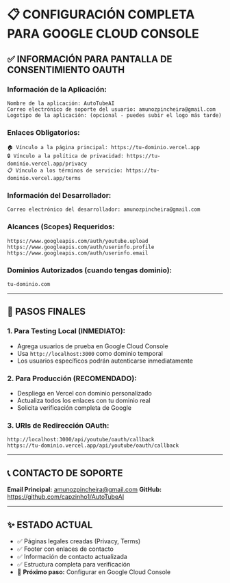 # 📋 CONFIGURACIÓN COMPLETA PARA GOOGLE CLOUD CONSOLE

## ✅ INFORMACIÓN PARA PANTALLA DE CONSENTIMIENTO OAUTH

### **Información de la Aplicación:**
```
Nombre de la aplicación: AutoTubeAI
Correo electrónico de soporte del usuario: amunozpincheira@gmail.com
Logotipo de la aplicación: (opcional - puedes subir el logo más tarde)
```

### **Enlaces Obligatorios:**
```
🏠 Vínculo a la página principal: https://tu-dominio.vercel.app
🔒 Vínculo a la política de privacidad: https://tu-dominio.vercel.app/privacy
📋 Vínculo a los términos de servicio: https://tu-dominio.vercel.app/terms
```

### **Información del Desarrollador:**
```
Correo electrónico del desarrollador: amunozpincheira@gmail.com
```

### **Alcances (Scopes) Requeridos:**
```
https://www.googleapis.com/auth/youtube.upload
https://www.googleapis.com/auth/userinfo.profile
https://www.googleapis.com/auth/userinfo.email
```

### **Dominios Autorizados (cuando tengas dominio):**
```
tu-dominio.com
```

---

## 🚀 PASOS FINALES

### **1. Para Testing Local (INMEDIATO):**
- Agrega usuarios de prueba en Google Cloud Console
- Usa `http://localhost:3000` como dominio temporal
- Los usuarios específicos podrán autenticarse inmediatamente

### **2. Para Producción (RECOMENDADO):**
- Despliega en Vercel con dominio personalizado
- Actualiza todos los enlaces con tu dominio real
- Solicita verificación completa de Google

### **3. URIs de Redirección OAuth:**
```
http://localhost:3000/api/youtube/oauth/callback
https://tu-dominio.vercel.app/api/youtube/oauth/callback
```

---

## 📞 CONTACTO DE SOPORTE
**Email Principal:** amunozpincheira@gmail.com
**GitHub:** https://github.com/capzinho1/AutoTubeAI

---

## ✨ ESTADO ACTUAL
- ✅ Páginas legales creadas (Privacy, Terms)
- ✅ Footer con enlaces de contacto
- ✅ Información de contacto actualizada
- ✅ Estructura completa para verificación
- 🔄 **Próximo paso:** Configurar en Google Cloud Console
